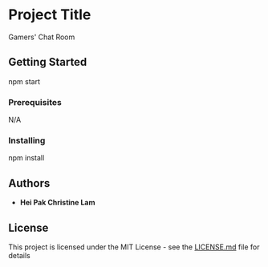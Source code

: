 # Project Title

Gamers' Chat Room

## Getting Started

npm start


### Prerequisites
N/A

### Installing

npm install

## Authors

* **Hei Pak Christine Lam** 

## License

This project is licensed under the MIT License - see the [LICENSE.md](LICENSE.md) file for details

